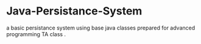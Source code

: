 # Java-Persistance-System
a basic persistance system using base java classes prepared for advanced programming TA class .
